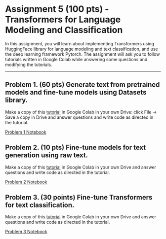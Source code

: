 # Assignment 5 (100 pts) - Transformers for Language Modeling and Classification
In this assignment, you will learn about implementing Transformers using HuggingFace library for language modeling and text classification, and use the deep learning framework Pytorch. The assignment will ask you to follow tutorials written in Google Colab while answering some questions and modifying the tutorials.

---

## Problem 1. (60 pts) Generate text from pretrained models and fine-tune models using Datasets library.
Make a copy of this [tutorial](https://colab.research.google.com/drive/1xbh6tvewRZvHjYT2XVyiX5GUVFKM7jG0?usp=sharing) in Google Colab in your own Drive: click File → Save a copy in Drive and answer questions and write code as directed in the tutorial.

[Problem 1 Notebook](./Transformers_and_Text_Generation_(Problem_1).ipynb)

## Problem 2. (10 pts) Fine-tune models for text generation using raw text.
Make a copy of this [tutorial](https://colab.research.google.com/drive/1QXz7SnPBvIgOfxlTZ6hpnh9k7pT7KXum?usp=sharing) in Google Colab in your own Drive and answer questions and write code as directed in the tutorial.

[Problem 2 Notebook](./Transformers_and_Text_Generation_(Problem_2).ipynb)

## Problem 3. (30 points) Fine-tune Transformers for text classification.
Make a copy of this [tutorial](https://colab.research.google.com/drive/148es-NTs2FV-bXnsqMNuHNNUCMZrhFFv?usp=sharing) in Google Colab in your own Drive and answer questions and write code as directed in the tutorial.

[Problem 3 Notebook](./Transformers_and_Text_Classification.ipynb)